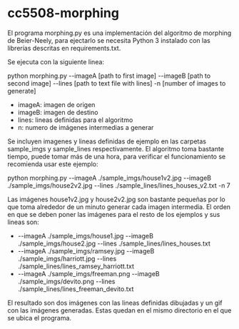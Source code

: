 # cc5508-morphing

El programa morphing.py es una implementación del algoritmo de morphing de Beier-Neely, para ejectarlo
se necesita Python 3 instalado con las librerías descritas en requirements.txt.

Se ejecuta con la siguiente linea:

python morphing.py --imageA [path to first image] --imageB [path to second image] --lines [path to text file with lines] -n [number of images to generate]

- imageA: imagen de origen
- imageB: imagen de destino
- lines: lineas definidas para el algoritmo
- n: numero de imágenes intermedias a generar

Se incluyen imagenes y lineas definidas de ejemplo en las carpetas sample_imgs y sample_lines respectivamente.
El algoritmo toma bastante tiempo, puede tomar más de una hora, para verificar el funcionamiento se recomienda usar
este ejemplo:

python morphing.py --imageA ./sample_imgs/house1v2.jpg --imageB ./sample_imgs/house2v2.jpg --lines ./sample_lines/lines_houses_v2.txt -n 7

Las imágenes house1v2.jpg y house2v2.jpg son bastante pequeñas por lo que toma alrededor de un minuto generar cada imagen intermedia.
El orden en que se deben poner las imágenes para el resto de los ejemplos y sus lineas son:

- --imageA ./sample_imgs/house1.jpg --imageB ./sample_imgs/house2.jpg --lines ./sample_lines/lines_houses.txt
- --imageA ./sample_imgs/ramsey.jpg --imageB ./sample_imgs/harriott.jpg --lines ./sample_lines/lines_ramsey_harriott.txt
- --imageA ./sample_imgs/freeman.png --imageB ./sample_imgs/devito.png --lines ./sample_lines/lines_freeman_devito.txt

El resultado son dos imágenes con las lineas definidas dibujadas y un gif con las imágenes generadas.
Estas quedan en el mismo directorio en el que se ubica el programa.
